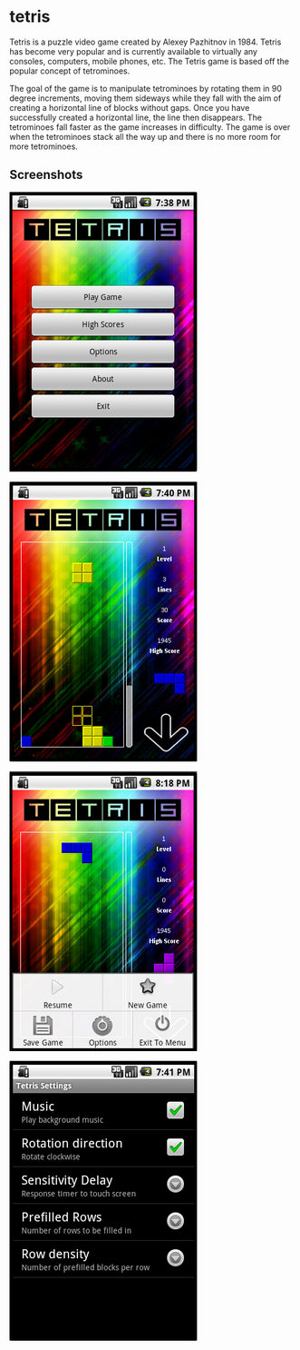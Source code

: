 tetris
======

Tetris is a puzzle video game created by Alexey Pazhitnov in 1984.  Tetris has become very popular and is currently available to virtually any consoles, computers, mobile phones, etc.  The Tetris game is based off the popular concept of tetrominoes.  

The goal of the game is to manipulate tetrominoes by rotating them in 90 degree increments, moving them sideways while they fall with the aim of creating a horizontal line of blocks without gaps. Once you have successfully created a horizontal line, the line then disappears.  The tetrominoes fall faster as the game increases in difficulty.  The game is over when the tetrominoes stack all the way up and there is no more room for more tetrominoes. 


Screenshots
-

![Main menu](https://github.com/ccederstrom/tetris/blob/master/wiki/main-menu.png)


![In game](https://github.com/ccederstrom/tetris/blob/master/wiki/in-game.png)


![In game menu options](https://github.com/ccederstrom/tetris/blob/master/wiki/in-game-options.png)


![Options](https://github.com/ccederstrom/tetris/blob/master/wiki/settings.png)